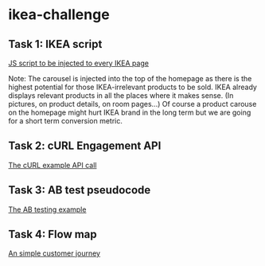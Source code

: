 # ikea-challenge


## Task 1: IKEA script

[JS script to be injected to every IKEA page](ikea-everypage-script.js)

Note: The carousel is injected into the top of the homepage as there is the highest potential for those IKEA-irrelevant products to be sold. IKEA already displays relevant products in all the places where it makes sense. (In pictures, on product details, on room pages...) Of course a product carouse on the homepage might hurt IKEA brand in the long term but we are going for a short term conversion metric.


## Task 2: cURL Engagement API

[The cURL example API call](curl.txt)



## Task 3: AB test pseudocode

[The AB testing example](pseudocode.js)



## Task 4: Flow map

[An simple customer journey](customer-journey.png)


